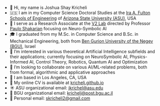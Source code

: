 - 👋 Hi, my name is Joshua Shay Kricheli
- 🇺🇸 I am in my Computer Science Doctoral Studies at the [Ira A. Fulton Schools of Engineering](https://engineering.asu.edu/) of [Arizona State University (ASU)](https://www.asu.edu/), USA
- :mag_right: I serve as a Research Associate at the [V2 Lab](https://labs.engineering.asu.edu/labv2/) directed by Professor [Paulo Shakarian](https://en.wikipedia.org/wiki/Paulo_Shakarian) focusing on Neuro-Symbolic AI
- 🎓 I graduated from my M.Sc. in Computer Science and B.Sc. in Mechanical Engineering, both from [Ben Gurion University of the Negev (BGU)](https://www.bgu.ac.il/en/), Israel
- 👀 I’m interested in various theoretical Artificial Intelligence subfields and their applications; currently focusing on NeuroSymbolic AI, Physics-Informed AI, Control Theory,  Robotics, Quantum AI and Optimization
- 👥 I’m looking to collaborate on various AI/ML-related problems, both from formal, algorithmic and applicative approaches
- :sunrise_over_mountains: I am based in Los Angeles, CA, USA
- 🔗 My online CV is available at [krichelj.github.io](https://krichelj.github.io/)
- ☀️ ASU organizational email: jkrichel@asu.edu
- 🐫 BGU organizational email: krichelj@post.bgu.ac.il
- 📮 Personal email: skricheli2@gmail.com

<!---
krichelj/krichelj is a ✨ special ✨ repository because its `README.md` (this file) appears on your GitHub profile.
You can click the Preview link to take a look at your changes.
--->
